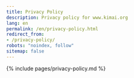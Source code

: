 ```yaml
---
title: Privacy Policy
description: Privacy policy for www.kimai.org
lang: en
permalink: /en/privacy-policy.html
redirect_from: 
- /privacy-policy/
robots: "noindex, follow"
sitemap: false
---
```


{% include pages/privacy-policy.md %}
